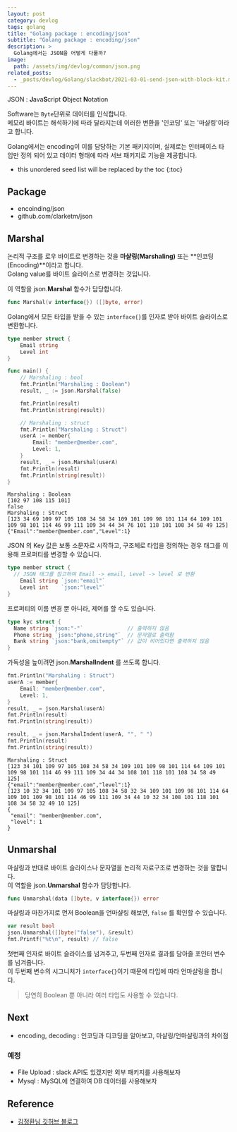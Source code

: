 ```yaml
---
layout: post
category: devlog
tags: golang
title: "Golang package : encoding/json"
subtitle: "Golang package : encoding/json"
description: >
  Golang에서는 JSON을 어떻게 다룰까?
image:
  path: /assets/img/devlog/common/json.png
related_posts:
  - _posts/devlog/Golang/slackbot/2021-03-01-send-json-with-block-kit.md
---
```

JSON : **J**ava**S**cript **O**bject **N**otation <br>

Software는 `Byte`단위로 데이터를 인식합니다.<br>
메모리 바이트는 해석하기에 따라 달라지는데 이러한 변환을 '인코딩' 또는 '마샬링'이라고 합니다.

Golang에서는 encoding이 이를 담당하는 기본 패키지이며, 실제로는 인터페이스 타입만 정의 되어 있고 데이터 형태에 따라 서브 패키지로 기능을 제공합니다.

<!--more-->

* this unordered seed list will be replaced by the toc
{:toc}


## Package
* encoinding/json
* github.com/clarketm/json

## Marshal
논리적 구조를 로우 바이트로 변경하는 것을 **마샬링(Marshaling)** 또는 **인코딩(Encoding)**이라고 합니다.<br>
Golang value를 바이트 슬라이스로 변경하는 것입니다.

이 역할을 json.**Marshal** 함수가 담당합니다.

```go
func Marshal(v interface{}) ([]byte, error)
```

Golang에서 모든 타입을 받을 수 있는 `interface{}`를 인자로 받아 바이트 슬라이스로 변환합니다.

```go
type member struct {
	Email string
	Level int
}

func main() {
	// Marshaling : bool
	fmt.Println("Marshaling : Boolean")
	result, _ := json.Marshal(false)

	fmt.Println(result)
	fmt.Println(string(result))

	// Marshaling : struct
	fmt.Println("Marshaling : Struct")
	userA := member{
		Email: "member@member.com",
		Level: 1,
	}
	result, _ = json.Marshal(userA)
	fmt.Println(result)
	fmt.Println(string(result))
}
```

```shell
Marshaling : Boolean
[102 97 108 115 101]
false
Marshaling : Struct
[123 34 69 109 97 105 108 34 58 34 109 101 109 98 101 114 64 109 101 109 98 101 114 46 99 111 109 34 44 34 76 101 118 101 108 34 58 49 125]
{"Email":"member@member.com","Level":1}
```

JSON 의 Key 값은 보통 소문자로 시작하고, 구조체로 타입을 정의하는 경우 태그를 이용해 프로퍼티를 변경할 수 있습니다.
```go
type member struct {
  // JSON 태그를 참고하여 Email -> email, Level -> level 로 변환
	Email string `json:"email"`
	Level int    `json:"level"`
}
```

프로퍼티의 이름 변경 뿐 아니라, 제어를 할 수도 있습니다.
```go
type kyc struct {
  Name string `json:"-"`              // 출력하지 않음
  Phone string `json:"phone,string"`  // 문자열로 출력함
  Bank string `json:"bank,omitempty"` // 값이 비어있다면 출력하지 않음
}
```

가독성을 높이려면 json.**MarshalIndent** 를 쓰도록 합니다.
```go
fmt.Println("Marshaling : Struct")
userA := member{
	Email: "member@member.com",
	Level: 1,
}
result, _ = json.Marshal(userA)
fmt.Println(result)
fmt.Println(string(result))

result, _ = json.MarshalIndent(userA, "", " ")
fmt.Println(result)
fmt.Println(string(result))
```

```shell
Marshaling : Struct
[123 34 101 109 97 105 108 34 58 34 109 101 109 98 101 114 64 109 101 109 98 101 114 46 99 111 109 34 44 34 108 101 118 101 108 34 58 49 125]
{"email":"member@member.com","level":1}
[123 10 32 34 101 109 97 105 108 34 58 32 34 109 101 109 98 101 114 64 109 101 109 98 101 114 46 99 111 109 34 44 10 32 34 108 101 118 101 108 34 58 32 49 10 125]
{
 "email": "member@member.com",
 "level": 1
}
```

## Unmarshal
마샬링과 반대로 바이트 슬라이스나 문자열을 논리적 자료구조로 변경하는 것을 말합니다.<br>
이 역할을 json.**Unmarshal** 함수가 담당합니다.

```go
func Unmarshal(data []byte, v interface{}) error
```

마샬링과 마찬가지로 먼저 Boolean을 언마샬링 해보면, `false` 를 확인할 수 있습니다.
```go
var result bool
json.Unmarshal([]byte("false"), &result)
fmt.Printf("%t\n", result) // false
```

첫번째 인자로 바이트 슬라이스를 넘겨주고, 두번째 인자로 결과를 담아줄 포인터 변수를 넘겨줍니다.<br>
이 두번째 변수의 시그니처가 `interface{}`이기 때문에 타입에 따라 언마샬링을 합니다.<br>
> 당연히 Boolean 뿐 아니라 여러 타입도 사용할 수 있습니다.

## Next
- encoding, decoding : 인코딩과 디코딩을 알아보고, 마샬링/언마샬링과의 차이점

### 예정
- File Upload : slack API도 있겠지만 외부 패키지를 사용해보자
- Mysql : MySQL에 연결하여 DB 데이터를 사용해보자

## Reference
- [김정환님 깃허브 블로그](https://jeonghwan-kim.github.io/dev/2019/01/18/go-encoding-json.html)